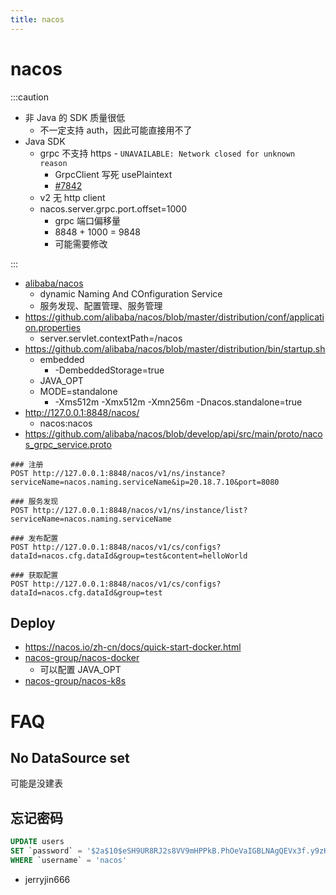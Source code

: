 ```yaml
---
title: nacos
---
```


# nacos

:::caution

- 非 Java 的 SDK 质量很低
  - 不一定支持 auth，因此可能直接用不了
- Java SDK
  - grpc 不支持 https - `UNAVAILABLE: Network closed for unknown reason`
    - GrpcClient 写死 usePlaintext
    - [#7842](https://github.com/alibaba/nacos/issues/7842)
  - v2 无 http client
  - nacos.server.grpc.port.offset=1000
    - grpc 端口偏移量
    - 8848 + 1000 = 9848
    - 可能需要修改

:::


- [alibaba/nacos](https://github.com/alibaba/nacos)
  - dynamic Naming And COnfiguration Service
  - 服务发现、配置管理、服务管理
- https://github.com/alibaba/nacos/blob/master/distribution/conf/application.properties
  - server.servlet.contextPath=/nacos
- https://github.com/alibaba/nacos/blob/master/distribution/bin/startup.sh
  - embedded
    - -DembeddedStorage=true
  - JAVA_OPT
  - MODE=standalone
    - -Xms512m -Xmx512m -Xmn256m -Dnacos.standalone=true
- http://127.0.0.1:8848/nacos/
  - nacos:nacos
- https://github.com/alibaba/nacos/blob/develop/api/src/main/proto/nacos_grpc_service.proto

```http-request
### 注册
POST http://127.0.0.1:8848/nacos/v1/ns/instance?serviceName=nacos.naming.serviceName&ip=20.18.7.10&port=8080

### 服务发现
POST http://127.0.0.1:8848/nacos/v1/ns/instance/list?serviceName=nacos.naming.serviceName

### 发布配置
POST http://127.0.0.1:8848/nacos/v1/cs/configs?dataId=nacos.cfg.dataId&group=test&content=helloWorld

### 获取配置
POST http://127.0.0.1:8848/nacos/v1/cs/configs?dataId=nacos.cfg.dataId&group=test
```


## Deploy

- https://nacos.io/zh-cn/docs/quick-start-docker.html
- [nacos-group/nacos-docker](https://github.com/nacos-group/nacos-docker)
  - 可以配置 JAVA_OPT
- [nacos-group/nacos-k8s](https://github.com/nacos-group/nacos-k8s)

# FAQ

## No DataSource set

可能是没建表

## 忘记密码

```sql
UPDATE users
SET `password` = '$2a$10$eSH9UR8RJ2s8VV9mHPPkB.PhOeVaIGBLNAgQEVx3f.y9zK8svGYJW'
WHERE `username` = 'nacos'
```

- jerryjin666
